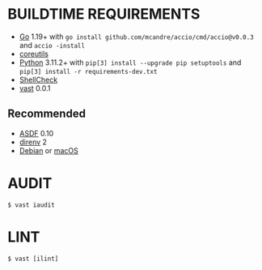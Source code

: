 # BUILDTIME REQUIREMENTS

* [Go](https://go.dev/) 1.19+ with `go install github.com/mcandre/accio/cmd/accio@v0.0.3` and `accio -install`
* [coreutils](https://www.gnu.org/software/coreutils/)
* [Python](https://www.python.org/) 3.11.2+ with `pip[3] install --upgrade pip setuptools` and `pip[3] install -r requirements-dev.txt`
* [ShellCheck](https://hackage.haskell.org/package/ShellCheck)
* [vast](http://github.com/mcandre/vast) 0.0.1

## Recommended

* [ASDF](https://asdf-vm.com/) 0.10
* [direnv](https://direnv.net/) 2
* [Debian](https://www.debian.org/) or [macOS](https://www.apple.com/macos)

# AUDIT

```console
$ vast iaudit
```

# LINT

```console
$ vast [ilint]
```
